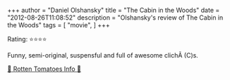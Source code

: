 +++
author = "Daniel Olshansky"
title = "The Cabin in the Woods"
date = "2012-08-26T11:08:52"
description = "Olshansky's review of The Cabin in the Woods"
tags = [
    "movie",
]
+++

Rating: ⭐⭐⭐⭐

Funny, semi-original, suspensful and full of awesome clichÃ (C)s.

[🍅 Rotten Tomatoes Info 🍅](https://www.rottentomatoes.com//m/the_cabin_in_the_woods)